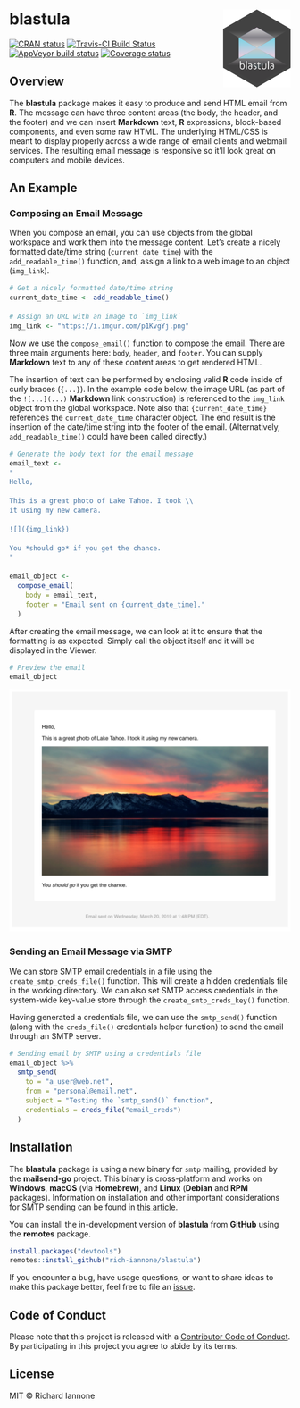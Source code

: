 
<!-- README.md is generated from README.Rmd. Please edit that file -->

# blastula <a href="https://rich-iannone.github.io/blastula/"><img src="man/figures/logo.svg" align="right" height="139px" /></a>

<!-- badges: start -->

[![CRAN
status](https://www.r-pkg.org/badges/version/blastula)](https://CRAN.R-project.org/package=blastula)
[![Travis-CI Build
Status](https://travis-ci.org/rich-iannone/blastula.svg?branch=master)](https://travis-ci.org/rich-iannone/blastula)
[![AppVeyor build
status](https://ci.appveyor.com/api/projects/status/github/rich-iannone/blastula?branch=master&svg=true)](https://ci.appveyor.com/project/rich-iannone/blastula)
[![Coverage
status](https://codecov.io/gh/rich-iannone/blastula/branch/master/graph/badge.svg)](https://codecov.io/github/rich-iannone/blastula?branch=master)
<!-- badges: end -->

## Overview

The **blastula** package makes it easy to produce and send HTML email
from **R**. The message can have three content areas (the body, the
header, and the footer) and we can insert **Markdown** text, **R**
expressions, block-based components, and even some raw HTML. The
underlying HTML/CSS is meant to display properly across a wide range of
email clients and webmail services. The resulting email message is
responsive so it’ll look great on computers and mobile devices.

## An Example

### Composing an Email Message

When you compose an email, you can use objects from the global workspace
and work them into the message content. Let’s create a nicely formatted
date/time string (`current_date_time`) with the `add_readable_time()`
function, and, assign a link to a web image to an object (`img_link`).

``` r
# Get a nicely formatted date/time string
current_date_time <- add_readable_time()

# Assign an URL with an image to `img_link`
img_link <- "https://i.imgur.com/p1KvgYj.png"
```

Now we use the `compose_email()` function to compose the email. There
are three main arguments here: `body`, `header`, and `footer`. You can
supply **Markdown** text to any of these content areas to get rendered
HTML.

The insertion of text can be performed by enclosing valid **R** code
inside of curly braces (`{...}`). In the example code below, the image
URL (as part of the `![...](...)` **Markdown** link construction) is
referenced to the `img_link` object from the global workspace. Note also
that `{current_date_time}` references the `current_date_time` character
object. The end result is the insertion of the date/time string into the
footer of the email. (Alternatively, `add_readable_time()` could have
been called directly.)

``` r
# Generate the body text for the email message
email_text <- 
"
Hello,

This is a great photo of Lake Tahoe. I took \\
it using my new camera.

![]({img_link})
      
You *should go* if you get the chance.
"

email_object <-
  compose_email(
    body = email_text,
    footer = "Email sent on {current_date_time}."
  )
```

After creating the email message, we can look at it to ensure that the
formatting is as expected. Simply call the object itself and it will be
displayed in the Viewer.

``` r
# Preview the email
email_object
```

<img src="man/figures/rstudio_preview_email.png">

### Sending an Email Message via SMTP

We can store SMTP email credentials in a file using the
`create_smtp_creds_file()` function. This will create a hidden
credentials file in the working directory. We can also set SMTP access
credentials in the system-wide key-value store through the
`create_smtp_creds_key()` function.

Having generated a credentials file, we can use the `smtp_send()`
function (along with the `creds_file()` credentials helper function) to
send the email through an SMTP server.

``` r
# Sending email by SMTP using a credentials file
email_object %>%
  smtp_send(
    to = "a_user@web.net",
    from = "personal@email.net",
    subject = "Testing the `smtp_send()` function",
    credentials = creds_file("email_creds")
  )
```

## Installation

The **blastula** package is using a new binary for `smtp` mailing,
provided by the **mailsend-go** project. This binary is cross-platform
and works on **Windows**, **macOS** (via **Homebrew)**, and **Linux**
(**Debian** and **RPM** packages). Information on installation and other
important considerations for SMTP sending can be found in [this
article](https://rich-iannone.github.io/blastula/articles/sending_using_smtp.html).

You can install the in-development version of **blastula** from
**GitHub** using the **remotes** package.

``` r
install.packages("devtools")
remotes::install_github("rich-iannone/blastula")
```

If you encounter a bug, have usage questions, or want to share ideas to
make this package better, feel free to file an
[issue](https://github.com/rich-iannone/blastula/issues).

## Code of Conduct

Please note that this project is released with a [Contributor Code of
Conduct](CODE_OF_CONDUCT.md). By participating in this project you agree
to abide by its terms.

## License

MIT © Richard Iannone
